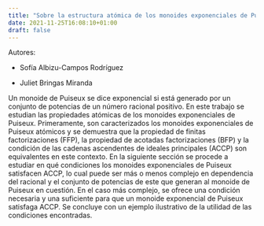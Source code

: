 ```yaml
---
title: "Sobre la estructura atómica de los monoides exponenciales de Puiseux"
date: 2021-11-25T16:08:10+01:00
draft: false
---
```


Autores:


* Sofı́a Albizu-Campos Rodrı́guez

* Juliet Bringas Miranda


Un monoide de Puiseux se dice exponencial si está generado por un conjunto de potencias de un número racional positivo. En este trabajo se estudian las propiedades atómicas de los monoides exponenciales de Puiseux. Primeramente, son caracterizados los monoides exponenciales de Puiseux atómicos y se demuestra que la propiedad de finitas factorizaciones (FFP), la propiedad de acotadas factorizaciones (BFP) y la condición de las cadenas ascendentes de ideales principales (ACCP) son equivalentes en este contexto. En la siguiente sección se procede a estudiar en qué condiciones los monoides exponenciales de Puiseux satisfacen ACCP, lo cual puede ser más o menos complejo en dependencia del racional y el conjunto de potencias de este que generan al monoide de Puiseux en cuestión. En el caso más complejo, se ofrece una condición necesaria y una suficiente para que un monoide exponencial de Puiseux satisfaga ACCP. Se concluye con un ejemplo ilustrativo de la utilidad de las condiciones encontradas. 